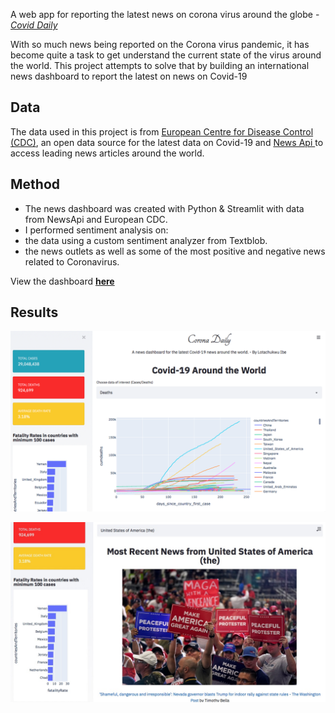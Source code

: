 A web app for reporting the latest news on corona virus around the globe - [*Covid Daily*](https://secure-sierra-43846.herokuapp.com)

With so much news being reported on the Corona virus pandemic, it has become quite a task to get understand the current state of the virus around the world. This project attempts to solve that by building an international news dashboard to report the latest on news on Covid-19

<h2> Data </h2>
The data used in this project is from <a href= "https://opendata.ecdc.europa.eu/covid19/casedistribution/csv"> European Centre for Disease Control (CDC)</a>, an open data source for the latest data on Covid-19 and <a href= "https://newsapi.org/"> News Api </a> to access leading news articles around the world.

## Method  
- The news dashboard was created with Python & Streamlit with data from NewsApi and European CDC.  
- I performed sentiment analysis on:
 - the data using a custom sentiment analyzer from Textblob. 
 - the news outlets as well as some of the most positive and negative news related to Coronavirus.  

 View the dashboard [**here**](https://secure-sierra-43846.herokuapp.com)
 
## Results 
 
 <a href="https://secure-sierra-43846.herokuapp.com"> <img src="images/covid-p1.png"> 
 
 <p>
 <a href="https://secure-sierra-43846.herokuapp.com"> <img src="images/cover-p2.jpg">
